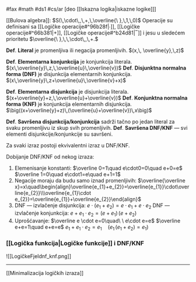 #fax #math #ds1 #cs/ar [deo [[Iskazna logika|iskazne logike]]]
$\:$

[[Bulova algebra]]: $S(\,\cdot\,,\,+,\,\overline{\ },\,1,\,0)$
	Operacije su definisani sa [[Logičke operacije#^96b28f|∙]], [[Logičke operacije#^66b381|+]], [[Logičke operacije#^b24d81|‾]] i jesu u sledećem prioritetu $\overline{\ },\,\,\cdot\,,\,+.$

**Def**. **Literal**  je promenljiva ili negacija promenljivih. $(x,\, \overline{y},\,z)$

**Def**. **Elementarna konjunkcija** je konjunkcija literala. $(x\,\overline{y}\,z,\,\overline{u}\,\overline{v})$
**Def**. **Disjunktna normalna forma (DNF)** je disjunkcija elementarnih konjunkcija. $(x\,\overline{y}\,z+\overline{u}\,\overline{v}+x)$

**Def**. **Elementarna disjunkcija** je disjunkcija literala. $(x+\overline{y}+z,\,\overline{u}+\overline{v})$
**Def**. **Konjunktna normalna forma (KNF)** je konjunkcija elementarnih disjunkcija. $\big((x+\overline{y}+z)\,(\overline{u}+\overline{v})\,x\big)$

**Def**. **Savršena disjunkcija/konjunkcija** sadrži tačno po jedan literal za svaku promenljivu iz skup svih promenljivih.
**Def**. **Savršena DNF/KNF** — svi elementi disjunkcije/konjunkcije su savršeni.
$\:$

Za svaki izraz postoji ekvivalentni izraz u DNF/KNF.

Dobijanje DNF/KNF od nekog izraza:
1. Elemenisanje konstanti:
   $\overline 0=1\quad e\cdot0=0\quad e+0=e$
   $\overline 1=0\quad e\cdot1=e\quad e+1=1$
2. Negacije moraju da budu samo iznad promenljivih:
   $\overline{\overline x}=x\quad\begin{align}\overline{e_{1}+e_{2}}=\overline{e_{1}}\cdot\overline{e_{2}}\\\overline{e_{1}\cdot e_{2}}=\overline{e_{1}}+\overline{e_{2}}\end{align}$
3. DNF — izvlačenje disjunkcija: $e\cdot(e_{1}+e_{2})=e\cdot e_{1}+e\cdot e_{2}$
   DNF — izvlačenje konjunkcija: $e+e_{1}\cdot e_{2}=(e+e_{1})\,(e+e_{2})$
4. Uprošćavanje:
$\overline e \cdot e=0\quad\ \ e\cdot e=e$
$\overline e+e=1\quad e+e=e$
$e_{1}+e_{1}\cdot e_{2}=e_{1}\quad \Big(e_{1}\,(e_{1}+e_{2})=e_{1}\Big)$


### [[Logička funkcija|Logičke funkcije]] i DNF/KNF
![[LogičkeFjeIdnf_knf.png]]


---
[[Minimalizacija logičkih izraza]]

